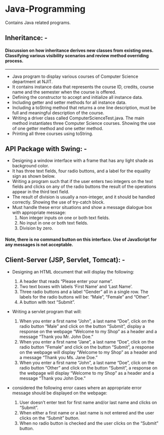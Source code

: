 # Java-Programming
Contains Java related programs.

## Inheritance: -  ##

#### Discussion on how inheritance derives new classes from existing ones. Classifying various visibility scenarios and review method overriding process. ####
---------------

- Java program to display various courses of Computer Science department at NJIT. 
- It contains instance data that represents the course ID, credits, course name and the semester when the course is offered. 
- Defining the constructor to accept and initialize all instance data. 
- Including getter and setter methods for all instance data.
- Including a toString method that returns a one line description, must be full and meaningful description of the course.
- Writing a driver class called ComputerScienceTest.java. The main method instantiates three Computer Science courses. Showing the use of one getter method and one setter method.
- Printing all three courses using toString.


## API Package with Swing: -  ##


 - Designing a window interface with a frame that has any light shade as background color.  
- It has three text fields, four radio buttons, and a label for the equality sign as shown below.  
- Writing a program such that if the user enters two integers on the text fields and clicks on any of the radio buttons the result of the operations appear in the third text field. 
- The result of division is usually a non-integer, and it should be handled correctly. Showing the use of try-catch block.  
- Must handle these error situations and show a message dialogue box with appropriate message:
     1)	Non integer inputs on one or both text fields.
     2)	No input in one or both text fields.
     3)	Division by zero.
     
#### Note, there is no command button on this interface. Use of JavaScript for any messages is not acceptable. ####


## Client-Server (JSP, Servlet, Tomcat): -  ##

- Designing an HTML document that will display the following:

     1.	A header that reads “Please enter your name”.
     2.	Two text boxes with labels ‘First Name’ and ‘Last Name’. 
     3.	Three radio buttons and a label “Gender” all in a single row. The labels for the radio buttons will be: “Male”, “Female” and “Other”.
     4.	A button with text “Submit”.
     
- Writing a servlet program that will:

     1.	When you enter a first name “John”, a last name “Doe”, click on the radio button “Male” and click on the button “Submit”, display a response on the webpage “Welcome to my Shop” as a header and a message “Thank you Mr. John Doe.” 
     2.	When you enter a first name “Jane”, a last name “Doe”, click on the radio button “Female” and click on the button “Submit”, a response on the webpage will display “Welcome to my Shop” as a header and a message “Thank you Ms. Jane Doe.”
     3.	When you enter a first name “John”, a last name “Doe”, click on the radio button “Other” and click on the button “Submit”, a response on the webpage will display “Welcome to my Shop” as a header and a message “Thank you John Doe.” 
     
- considered the following error cases where an appropriate error message should be displayed on the webpage:   

     1)	User doesn’t enter text for first name and/or last name and clicks on “Submit”.
     2)	When either a first name or a last name is not entered and the user clicks on the “Submit” button.  
     3)	When no radio button is checked and the user clicks on the “Submit” button.























